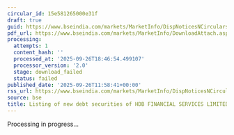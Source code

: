 ```yaml
---
circular_id: 15e581265000e31f
draft: true
guid: https://www.bseindia.com/markets/MarketInfo/DispNoticesNCirculars.aspx?Noticeid={0376622E-A3D1-451E-82B1-CD1BAA21D5A6}&noticeno=20250926-34&dt=09/26/2025&icount=34&totcount=76&flag=0
pdf_url: https://www.bseindia.com/markets/MarketInfo/DownloadAttach.aspx?id=20250926-34&attachedId=
processing:
  attempts: 1
  content_hash: ''
  processed_at: '2025-09-26T18:46:54.499107'
  processor_version: '2.0'
  stage: download_failed
  status: failed
published_date: '2025-09-26T11:58:41+00:00'
rss_url: https://www.bseindia.com/markets/MarketInfo/DispNoticesNCirculars.aspx?Noticeid={0376622E-A3D1-451E-82B1-CD1BAA21D5A6}&noticeno=20250926-34&dt=09/26/2025&icount=34&totcount=76&flag=0
source: bse
title: Listing of new debt securities of HDB FINANCIAL SERVICES LIMITED
---
```


Processing in progress...